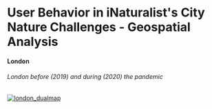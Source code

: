 # User Behavior in iNaturalist's City Nature Challenges - Geospatial Analysis 



#### London 

###### London before (2019) and during (2020) the pandemic

[![london_dualmap](images/london_dualmap.png)](https://albrecht-mariz.github.io/interactive_maps/map_london_osm_dualmap.html)


